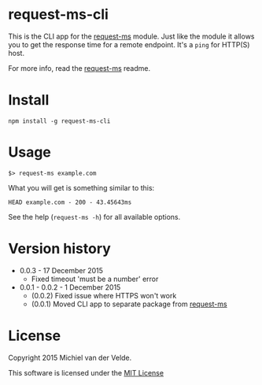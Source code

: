 # request-ms-cli

This is the CLI app for the [request-ms](http://github.com/MichielvdVelde/request-ms) module. Just like the module it allows you to get the response time for a remote endpoint. It's a `ping` for HTTP(S) host.

For more info, read the [request-ms](http://github.com/MichielvdVelde/request-ms) readme.

# Install

	npm install -g request-ms-cli

# Usage

    $> request-ms example.com

What you will get is something similar to this:

    HEAD example.com - 200 - 43.45643ms

See the help (`request-ms -h`) for all available options.

# Version history

* 0.0.3 - 17 December 2015
  * Fixed timeout 'must be a number' error
* 0.0.1 - 0.0.2 - 1 December 2015
  * (0.0.2) Fixed issue where HTTPS won't work
  * (0.0.1) Moved CLI app to separate package from [request-ms](http://github.com/MichielvdVelde/request-ms)

# License

Copyright 2015 Michiel van der Velde.

This software is licensed under the [MIT License](LICENSE)
